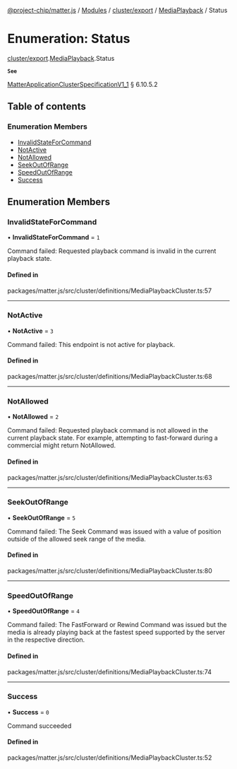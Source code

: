 [@project-chip/matter.js](../README.md) / [Modules](../modules.md) / [cluster/export](../modules/cluster_export.md) / [MediaPlayback](../modules/cluster_export.MediaPlayback.md) / Status

# Enumeration: Status

[cluster/export](../modules/cluster_export.md).[MediaPlayback](../modules/cluster_export.MediaPlayback.md).Status

**`See`**

[MatterApplicationClusterSpecificationV1_1](../interfaces/spec_export.MatterApplicationClusterSpecificationV1_1.md) § 6.10.5.2

## Table of contents

### Enumeration Members

- [InvalidStateForCommand](cluster_export.MediaPlayback.Status.md#invalidstateforcommand)
- [NotActive](cluster_export.MediaPlayback.Status.md#notactive)
- [NotAllowed](cluster_export.MediaPlayback.Status.md#notallowed)
- [SeekOutOfRange](cluster_export.MediaPlayback.Status.md#seekoutofrange)
- [SpeedOutOfRange](cluster_export.MediaPlayback.Status.md#speedoutofrange)
- [Success](cluster_export.MediaPlayback.Status.md#success)

## Enumeration Members

### InvalidStateForCommand

• **InvalidStateForCommand** = ``1``

Command failed: Requested playback command is invalid in the current playback state.

#### Defined in

packages/matter.js/src/cluster/definitions/MediaPlaybackCluster.ts:57

___

### NotActive

• **NotActive** = ``3``

Command failed: This endpoint is not active for playback.

#### Defined in

packages/matter.js/src/cluster/definitions/MediaPlaybackCluster.ts:68

___

### NotAllowed

• **NotAllowed** = ``2``

Command failed: Requested playback command is not allowed in the current playback state. For example,
attempting to fast-forward during a commercial might return NotAllowed.

#### Defined in

packages/matter.js/src/cluster/definitions/MediaPlaybackCluster.ts:63

___

### SeekOutOfRange

• **SeekOutOfRange** = ``5``

Command failed: The Seek Command was issued with a value of position outside of the allowed seek range of
the media.

#### Defined in

packages/matter.js/src/cluster/definitions/MediaPlaybackCluster.ts:80

___

### SpeedOutOfRange

• **SpeedOutOfRange** = ``4``

Command failed: The FastForward or Rewind Command was issued but the media is already playing back at the
fastest speed supported by the server in the respective direction.

#### Defined in

packages/matter.js/src/cluster/definitions/MediaPlaybackCluster.ts:74

___

### Success

• **Success** = ``0``

Command succeeded

#### Defined in

packages/matter.js/src/cluster/definitions/MediaPlaybackCluster.ts:52

